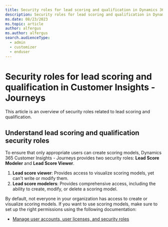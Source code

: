 ```yaml
---
title: Security roles for lead scoring and qualification in Dynamics 365 Customer Insights - Journeys
description: Security roles for lead scoring and qualification in Dynamics 365 Customer Insights - Journeys.
ms.date: 08/23/2023
ms.topic: article
author: alfergus
ms.author: alfergus
search.audienceType: 
  - admin
  - customizer
  - enduser
---
```


# Security roles for lead scoring and qualification in Customer Insights - Journeys

This article is an overview of security roles related to lead scoring and qualification.

## Understand lead scoring and qualification security roles

To ensure that only appropriate users can create scoring models, Dynamics 365 Customer Insights - Journeys provides two security roles: **Lead Score Modeler** and **Lead Score Viewer**.
1. **Lead score viewer**: Provides access to visualize scoring models, yet can't write or modify them.
1. **Lead score modelers**: Provides comprehensive access, including the ability to create, modify, or delete a scoring model.

By default, not everyone in your organization has access to create or visualize scoring models.  If you want to use scoring models, make sure to set up the right permissions using the following documentation:

- [Manage user accounts, user licenses, and security roles](admin-users-licenses-roles.md)
